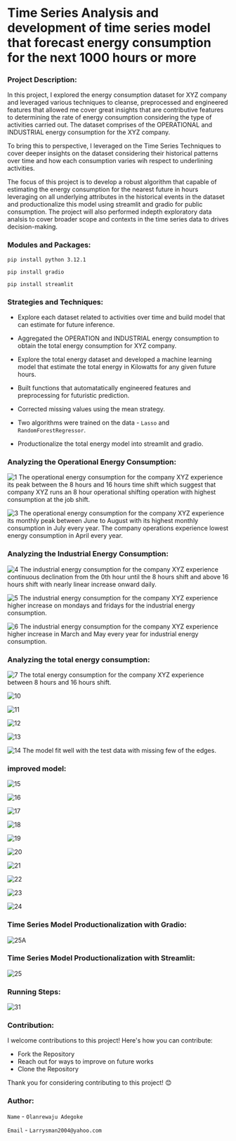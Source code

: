 # Time Series Analysis and development of time series model that forecast energy consumption for the next 1000 hours or more

### Project Description:

In this project, I explored the energy consumption dataset for XYZ company and leveraged various techniques to cleanse, preprocessed and engineered features that allowed me cover great insights that are contributive features to determining the rate of energy consumption considering the type of activities carried out. The dataset comprises of the OPERATIONAL and INDUSTRIAL energy consumption for the XYZ company.

To bring this to perspective, I leveraged on the Time Series Techniques to cover deeper insights on the dataset considering their historical patterns over time and how each consumption varies wih respect to underlining activities.

The focus of this project is to develop a robust algorithm that capable of estimating the energy consumption for the nearest future in hours leveraging on all underlying attributes in the historical events in the dataset and productionalize this model using streamlit and gradio for public consumption. The project will also performed indepth exploratory data analsis to cover broader scope and contexts in the time series data to drives decision-making.

### Modules and Packages:
`pip install python 3.12.1`

`pip install gradio`

`pip install streamlit`

### Strategies and Techniques:

- Explore each dataset related to activities over time and build model that can estimate for future inference.
  
- Aggregated the OPERATION and INDUSTRIAL energy consumption to obtain the total energy consumption for XYZ company.
  
- Explore the total energy dataset and developed a machine learning model that estimate the total energy in Kilowatts for any given future hours.
  
- Built functions that automatatically engineered features and preprocessing for futuristic prediction.

- Corrected missing values using the mean strategy.

- Two algorithms were trained on the data - `Lasso` and `RandomForestRegressor`.

- Productionalize the total energy model into streamlit and gradio.

### Analyzing the Operational Energy Consumption:

![1](https://github.com/user-attachments/assets/479c6dca-f71e-4238-955e-397b07f17fd8)
The operational energy consumption for the company XYZ experience its peak between the 8 hours and 16 hours time shift which suggest that company XYZ runs an 8 hour operational shifting operation with highest consumption at the job shift.

![3](https://github.com/user-attachments/assets/9c52cebe-9874-446b-a919-9918bb32f1cf)
The operational energy consumption for the company XYZ experience its monthly peak between June to August with its highest monthly consumption in July every year. The company operations experience lowest energy consumption in April every year.

### Analyzing the Industrial Energy Consumption:

![4](https://github.com/user-attachments/assets/af996a05-9094-4908-9008-6e15380516c7)
The industrial energy consumption for the company XYZ experience continuous declination from the 0th hour until the 8 hours shift and above 16 hours shift with nearly linear increase onward daily.

![5](https://github.com/user-attachments/assets/67392dec-15a1-4a4d-a69a-ad8487a5fb15)
The industrial energy consumption for the company XYZ experience higher increase on mondays and fridays for the industrial energy consumption.

![6](https://github.com/user-attachments/assets/209ed38e-f15b-4fb2-a59b-02c30168e91c)
The industrial energy consumption for the company XYZ experience higher increase in March and May every year for industrial energy consumption.

### Analyzing the total energy consumption:

![7](https://github.com/user-attachments/assets/3346b1db-bca2-4bd3-b817-99f4e49b00db)
The total energy consumption for the company XYZ experience between 8 hours and 16 hours shift.

![10](https://github.com/user-attachments/assets/8055b2c3-3af0-46ae-8715-de5ba2948452)

![11](https://github.com/user-attachments/assets/022595cc-4963-47de-b8ea-c9e56a4c88c0)

![12](https://github.com/user-attachments/assets/e08ae2f3-87ce-498d-97bc-edd4aa83f429)

![13](https://github.com/user-attachments/assets/9fa7b453-ae8e-4ee5-99fc-c31856b72ad8)

![14](https://github.com/user-attachments/assets/90be30ff-841f-4e8f-b031-f644103be059)
The model fit well with the test data with missing few of the edges.

### improved model:
![15](https://github.com/user-attachments/assets/cd8484b3-3442-47f3-8620-2b1722d63dd6)

![16](https://github.com/user-attachments/assets/f6ae352e-4dde-4c11-8003-2197a0320b07)

![17](https://github.com/user-attachments/assets/cd40e7a3-75b1-4ab8-b8d8-d5b1d889116f)

![18](https://github.com/user-attachments/assets/8b53382c-a2b3-4b84-9ce4-c3963268b72f)

![19](https://github.com/user-attachments/assets/64cd989a-4e70-410c-907e-42b335e2a3ed)

![20](https://github.com/user-attachments/assets/1cf782a6-9d29-496f-b526-2df047f5b2d5)


![21](https://github.com/user-attachments/assets/08c672ab-163d-459b-b891-3090c8cfa7b1)

![22](https://github.com/user-attachments/assets/02cf442a-d2e3-472c-8a1f-78cd7fff20da)

![23](https://github.com/user-attachments/assets/f4be6dd5-2c2e-4166-85fc-25075bb1ad6d)

![24](https://github.com/user-attachments/assets/8aa6a9f8-f28f-4e13-8edc-6d07ad9d1946)


### Time Series Model Productionalization with Gradio:

![25A](https://github.com/user-attachments/assets/2e340394-f899-43a6-8246-99a0d9dba05f)


### Time Series Model Productionalization with Streamlit:

![25](https://github.com/user-attachments/assets/0bd29563-9c36-4df3-8e30-e2fb168fa6a5)


### Running Steps:
![31](https://github.com/user-attachments/assets/e5ec6308-3725-416a-a0eb-9654c5f811d6)


### Contribution:
I welcome contributions to this project! Here's how you can contribute:

  - Fork the Repository
  - Reach out for ways to improve on future works
  - Clone the Repository

Thank you for considering contributing to this project! 😊

### Author:
`Name` - `Olanrewaju Adegoke`

`Email` - `Larrysman2004@yahoo.com`





